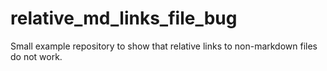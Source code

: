 # relative_md_links_file_bug
Small example repository to show that relative links to non-markdown files do not work.
